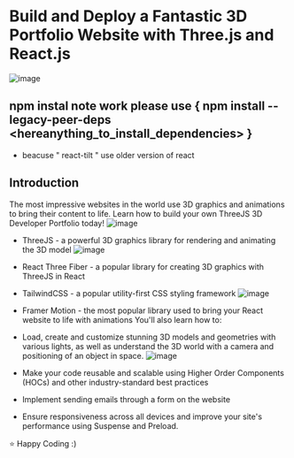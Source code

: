 # Build and Deploy a Fantastic 3D Portfolio Website with Three.js and React.js
![image](https://user-images.githubusercontent.com/120050605/234739387-5950dffa-6a8b-41db-b6d7-d947ada71061.png)

## npm instal  note work please use {  npm install --legacy-peer-deps  <hereanything_to_install_dependencies>   }
- beacuse " react-tilt " use older version of react 
## Introduction
The most impressive websites in the world use 3D graphics and animations to bring their content to life. Learn how to build your own ThreeJS 3D Developer Portfolio today! 
![image](https://user-images.githubusercontent.com/120050605/234739654-be1e5af7-0121-48fb-8a71-8b5c42c9c106.png)

- ThreeJS - a powerful 3D graphics library for rendering and animating the 3D model
![image](https://user-images.githubusercontent.com/120050605/234739712-cf9558dc-2af1-434e-a7c1-1730caad874d.png)

- React Three Fiber - a popular library for creating 3D graphics with ThreeJS in React
- TailwindCSS - a popular utility-first CSS styling framework
![image](https://user-images.githubusercontent.com/120050605/234739763-e4da6811-cffa-4112-b237-e13f76669ad8.png)

- Framer Motion - the most popular library used to bring your React website to life with animations
You'll also learn how to:
- Load, create and customize stunning 3D models and geometries with various lights, as well as understand the 3D world with a camera and positioning of an object in space.
![image](https://user-images.githubusercontent.com/120050605/234739816-3ae07d76-9685-4ef2-96b8-7675ca3b87f2.png)

- Make your code reusable and scalable using Higher Order Components (HOCs) and other industry-standard best practices
- Implement sending emails through a form on the website
- Ensure responsiveness across all devices and improve your site's performance using Suspense and Preload.


⭐ Happy Coding :) 
